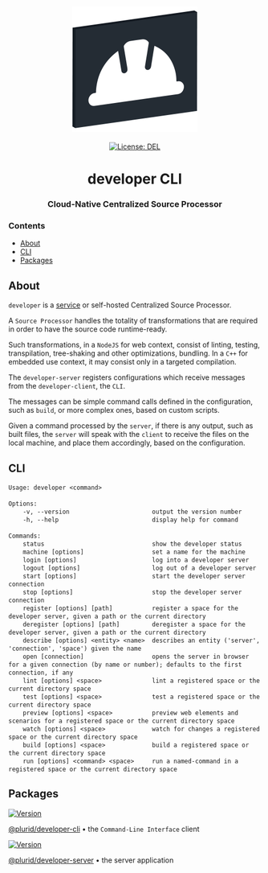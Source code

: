 <p align="center">
    <img src="https://raw.githubusercontent.com/plurid/developer/master/about/identity/developer-logo.png" height="250px">
    <br />
    <br />
    <a target="_blank" href="https://github.com/plurid/developer/blob/master/LICENSE">
        <img src="https://img.shields.io/badge/license-DEL-blue.svg?colorB=1380C3&style=for-the-badge" alt="License: DEL">
    </a>
</p>



<h1 align="center">
    developer CLI
</h1>


<h3 align="center">
    Cloud-Native Centralized Source Processor
</h3>



### Contents

+ [About](#about)
+ [CLI](#cli)
+ [Packages](#packages)



## About

`developer` is a [service](https://developer.plurid.cloud) or self-hosted Centralized Source Processor.

A `Source Processor` handles the totality of transformations that are required in order to have the source code runtime-ready.

Such transformations, in a `NodeJS` for web context, consist of linting, testing, transpilation, tree-shaking and other optimizations, bundling. In a `C++` for embedded use context, it may consist only in a targeted compilation.

The `developer-server` registers configurations which receive messages from the `developer-client`, the `CLI`.

The messages can be simple command calls defined in the configuration, such as `build`, or more complex ones, based on custom scripts.

Given a command processed by the `server`, if there is any output, such as built files, the `server` will speak with the `client` to receive the files on the local machine, and place them accordingly, based on the configuration.



## CLI

```
Usage: developer <command>

Options:
    -v, --version                       output the version number
    -h, --help                          display help for command

Commands:
    status                              show the developer status
    machine [options]                   set a name for the machine
    login [options]                     log into a developer server
    logout [options]                    log out of a developer server
    start [options]                     start the developer server connection
    stop [options]                      stop the developer server connection
    register [options] [path]           register a space for the developer server, given a path or the current directory
    deregister [options] [path]         deregister a space for the developer server, given a path or the current directory
    describe [options] <entity> <name>  describes an entity ('server', 'connection', 'space') given the name
    open [connection]                   opens the server in browser for a given connection (by name or number); defaults to the first connection, if any
    lint [options] <space>              lint a registered space or the current directory space
    test [options] <space>              test a registered space or the current directory space
    preview [options] <space>           preview web elements and scenarios for a registered space or the current directory space
    watch [options] <space>             watch for changes a registered space or the current directory space
    build [options] <space>             build a registered space or the current directory space
    run [options] <command> <space>     run a named-command in a registered space or the current directory space
```



## Packages

<a target="_blank" href="https://www.npmjs.com/package/@plurid/developer-cli">
    <img src="https://img.shields.io/npm/v/@plurid/developer-cli.svg?logo=npm&colorB=1380C3&style=for-the-badge" alt="Version">
</a>

[@plurid/developer-cli][developer-cli] • the `Command-Line Interface` client

[developer-cli]: https://github.com/plurid/developer/tree/master/packages/developer-cli


<a target="_blank" href="https://www.npmjs.com/package/@plurid/developer-server">
    <img src="https://img.shields.io/npm/v/@plurid/developer-server.svg?logo=npm&colorB=1380C3&style=for-the-badge" alt="Version">
</a>

[@plurid/developer-server][developer-server] • the server application

[developer-server]: https://github.com/plurid/developer/tree/master/packages/developer-server
